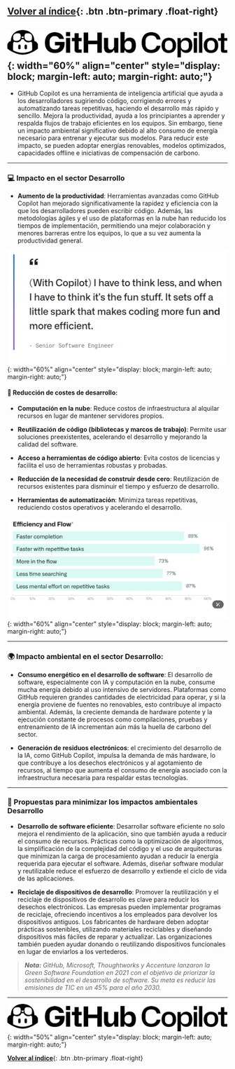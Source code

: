  [**Volver al índice**](../../index.md){: .btn .btn-primary .float-right}
---
![Imagen](./imagen/github1.png){: width="60%" align="center" style="display: block; margin-left: auto; margin-right: auto;"}
---

- GitHub Copilot es una herramienta de inteligencia artificial que ayuda a los desarrolladores sugiriendo código, corrigiendo errores y automatizando tareas repetitivas, haciendo el desarrollo más rápido y sencillo. Mejora la productividad, ayuda a los principiantes a aprender y respalda flujos de trabajo eficientes en los equipos. Sin embargo, tiene un impacto ambiental significativo debido al alto consumo de energía necesario para entrenar y ejecutar sus modelos. Para reducir este impacto, se pueden adoptar energías renovables, modelos optimizados, capacidades offline e iniciativas de compensación de carbono.
---

  ### 💻 Impacto en el sector Desarrollo

- **Aumento de la productividad**:
Herramientas avanzadas como GitHub Copilot han mejorado significativamente la rapidez y eficiencia con la que los desarrolladores pueden escribir código. Además, las metodologías ágiles y el uso de plataformas en la nube han reducido los tiempos de implementación, permitiendo una mejor colaboración y menores barreras entre los equipos, lo que a su vez aumenta la productividad general.
 
![Imagen](./imagen/image.png){: width="60%" align="center" style="display: block; margin-left: auto; margin-right: auto;"}

  #### 💸 Reducción de costes de desarrollo:

- **Computación en la nube**: Reduce costos de infraestructura al alquilar recursos en lugar de mantener servidores propios.

- **Reutilización de código (bibliotecas y marcos de trabajo)**: Permite usar soluciones preexistentes, acelerando el desarrollo y mejorando la calidad del software.

- **Acceso a herramientas de código abierto**: Evita costos de licencias y facilita el uso de herramientas robustas y probadas.

- **Reducción de la necesidad de construir desde cero**: Reutilización de recursos existentes para disminuir el tiempo y esfuerzo de desarrollo.
  
- **Herramientas de automatización**: Minimiza tareas repetitivas, reduciendo costos operativos y acelerando el desarrollo.


![Imagen](./imagen/image2.png){: width="60%" align="center" style="display: block; margin-left: auto; margin-right: auto;"}

---
### 🌍 Impacto ambiental en el sector Desarrollo:

- **Consumo energético en el desarrollo de software**:
El desarrollo de software, especialmente con IA y computación en la nube, consume mucha energía debido al uso intensivo de servidores. Plataformas como GitHub requieren grandes cantidades de electricidad para operar, y si la energía proviene de fuentes no renovables, esto contribuye al impacto ambiental. Además, la creciente demanda de hardware potente y la ejecución constante de procesos como compilaciones, pruebas y entrenamiento de IA incrementan aún más la huella de carbono del sector.

- **Generación de residuos electrónicos**:
el crecimiento del desarrollo de la IA, como GitHub Copilot, impulsa la demanda de más hardware, lo que contribuye a los desechos electrónicos y al agotamiento de recursos, al tiempo que aumenta el consumo de energía asociado con la infraestructura necesaria para respaldar estas tecnologías.
---
### 🌱 Propuestas para minimizar los impactos ambientales Desarrollo

- **Desarrollo de software eficiente**:
Desarrollar software eficiente no solo mejora el rendimiento de la aplicación, sino que también ayuda a reducir el consumo de recursos. Prácticas como la optimización de algoritmos, la simplificación de la complejidad del código y el uso de arquitecturas que minimizan la carga de procesamiento ayudan a reducir la energía requerida para ejecutar el software. Además, diseñar software modular y reutilizable reduce el esfuerzo de desarrollo y extiende el ciclo de vida de las aplicaciones.

- **Reciclaje de dispositivos de desarrollo**:
Promover la reutilización y el reciclaje de dispositivos de desarrollo es clave para reducir los desechos electrónicos. Las empresas pueden implementar programas de reciclaje, ofreciendo incentivos a los empleados para devolver los dispositivos antiguos. Los fabricantes de hardware deben adoptar prácticas sostenibles, utilizando materiales reciclables y diseñando dispositivos más fáciles de reparar y actualizar. Las organizaciones también pueden ayudar donando o reutilizando dispositivos funcionales en lugar de enviarlos a los vertederos.
> ***Nota:** GitHub, Microsoft, Thoughtworks y Accenture lanzaron la Green Software Foundation en 2021 con el objetivo de priorizar la sostenibilidad en el desarrollo de software. Su meta es reducir las emisiones de TIC en un 45% para el año 2030.*
---
![Imagen](./imagen/github1.png){: width="50%" align="center" style="display: block; margin-left: auto; margin-right: auto;"}


 [**Volver al índice**](../../index.md){: .btn .btn-primary .float-right}